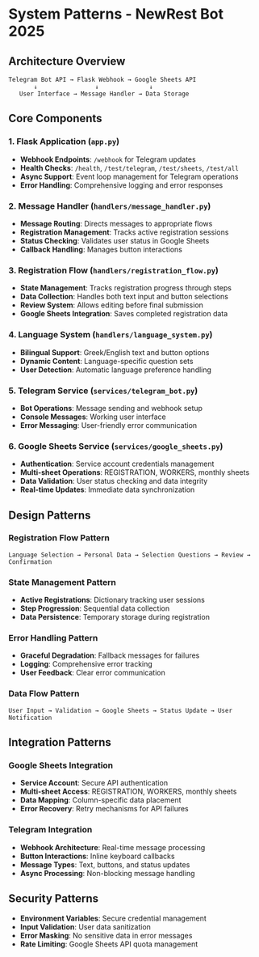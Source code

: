 # System Patterns - NewRest Bot 2025

## Architecture Overview
```
Telegram Bot API → Flask Webhook → Google Sheets API
       ↓                ↓              ↓
   User Interface → Message Handler → Data Storage
```

## Core Components

### 1. Flask Application (`app.py`)
- **Webhook Endpoints**: `/webhook` for Telegram updates
- **Health Checks**: `/health`, `/test/telegram`, `/test/sheets`, `/test/all`
- **Async Support**: Event loop management for Telegram operations
- **Error Handling**: Comprehensive logging and error responses

### 2. Message Handler (`handlers/message_handler.py`)
- **Message Routing**: Directs messages to appropriate flows
- **Registration Management**: Tracks active registration sessions
- **Status Checking**: Validates user status in Google Sheets
- **Callback Handling**: Manages button interactions

### 3. Registration Flow (`handlers/registration_flow.py`)
- **State Management**: Tracks registration progress through steps
- **Data Collection**: Handles both text input and button selections
- **Review System**: Allows editing before final submission
- **Google Sheets Integration**: Saves completed registration data

### 4. Language System (`handlers/language_system.py`)
- **Bilingual Support**: Greek/English text and button options
- **Dynamic Content**: Language-specific question sets
- **User Detection**: Automatic language preference handling

### 5. Telegram Service (`services/telegram_bot.py`)
- **Bot Operations**: Message sending and webhook setup
- **Console Messages**: Working user interface
- **Error Messaging**: User-friendly error communication

### 6. Google Sheets Service (`services/google_sheets.py`)
- **Authentication**: Service account credentials management
- **Multi-sheet Operations**: REGISTRATION, WORKERS, monthly sheets
- **Data Validation**: User status checking and data integrity
- **Real-time Updates**: Immediate data synchronization

## Design Patterns

### Registration Flow Pattern
```
Language Selection → Personal Data → Selection Questions → Review → Confirmation
```

### State Management Pattern
- **Active Registrations**: Dictionary tracking user sessions
- **Step Progression**: Sequential data collection
- **Data Persistence**: Temporary storage during registration

### Error Handling Pattern
- **Graceful Degradation**: Fallback messages for failures
- **Logging**: Comprehensive error tracking
- **User Feedback**: Clear error communication

### Data Flow Pattern
```
User Input → Validation → Google Sheets → Status Update → User Notification
```

## Integration Patterns

### Google Sheets Integration
- **Service Account**: Secure API authentication
- **Multi-sheet Access**: REGISTRATION, WORKERS, monthly sheets
- **Data Mapping**: Column-specific data placement
- **Error Recovery**: Retry mechanisms for API failures

### Telegram Integration
- **Webhook Architecture**: Real-time message processing
- **Button Interactions**: Inline keyboard callbacks
- **Message Types**: Text, buttons, and status updates
- **Async Processing**: Non-blocking message handling

## Security Patterns
- **Environment Variables**: Secure credential management
- **Input Validation**: User data sanitization
- **Error Masking**: No sensitive data in error messages
- **Rate Limiting**: Google Sheets API quota management
